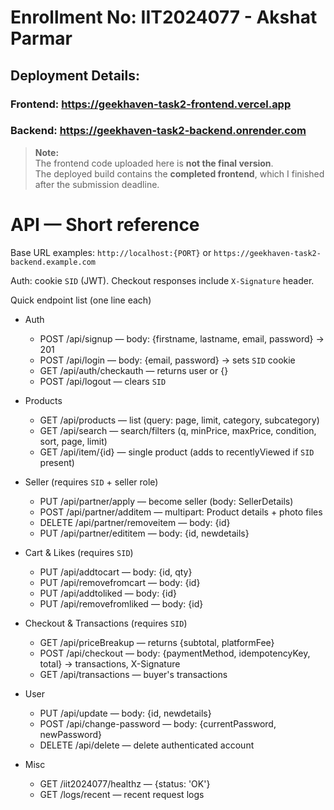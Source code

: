 
# Enrollment No: IIT2024077 - Akshat Parmar
## Deployment Details:

### Frontend: https://geekhaven-task2-frontend.vercel.app
### Backend: https://geekhaven-task2-backend.onrender.com


> **Note:**  
> The frontend code uploaded here is **not the final version**.  
> The deployed build contains the **completed frontend**, which I finished after the submission deadline.


# API — Short reference

Base URL examples: `http://localhost:{PORT}` or `https://geekhaven-task2-backend.example.com`

Auth: cookie `SID` (JWT). Checkout responses include `X-Signature` header.

Quick endpoint list (one line each)

- Auth
    - POST /api/signup — body: {firstname, lastname, email, password} → 201
    - POST /api/login — body: {email, password} → sets `SID` cookie
    - GET /api/auth/checkauth — returns user or {}
    - POST /api/logout — clears `SID`

- Products
    - GET /api/products — list (query: page, limit, category, subcategory)
    - GET /api/search — search/filters (q, minPrice, maxPrice, condition, sort, page, limit)
    - GET /api/item/{id} — single product (adds to recentlyViewed if `SID` present)

- Seller (requires `SID` + seller role)
    - PUT /api/partner/apply — become seller (body: SellerDetails)
    - POST /api/partner/additem — multipart: Product details + photo files
    - DELETE /api/partner/removeitem — body: {id}
    - PUT /api/partner/edititem — body: {id, newdetails}

- Cart & Likes (requires `SID`)
    - PUT /api/addtocart — body: {id, qty}
    - PUT /api/removefromcart — body: {id}
    - PUT /api/addtoliked — body: {id}
    - PUT /api/removefromliked — body: {id}

- Checkout & Transactions (requires `SID`)
    - GET /api/priceBreakup — returns {subtotal, platformFee}
    - POST /api/checkout — body: {paymentMethod, idempotencyKey, total} → transactions, X-Signature
    - GET /api/transactions — buyer's transactions

- User
    - PUT /api/update — body: {id, newdetails}
    - POST /api/change-password — body: {currentPassword, newPassword}
    - DELETE /api/delete — delete authenticated account

- Misc
    - GET /iit2024077/healthz — {status: 'OK'}
    - GET /logs/recent — recent request logs

